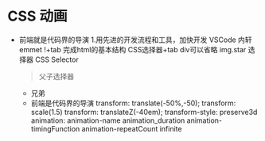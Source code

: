 # CSS 动画
- 前端就是代码界的导演
 1.用先进的开发流程和工具，加快开发
   VSCode 内轩emmet
   !+tab 完成html的基本结构
   CSS选择器+tab 
   div可以省略 img.star
   选择器 CSS Selector
   > 父子选择器
   + 兄弟
   
  - 前端是代码界的导演
    transform: translate(-50%,-50);
    transform: scale(1.5)
    transform: translateZ(-40em);
    transform-style: preserve3d
    animation: animation-name animation_duration animation-timingFunction animation-repeatCount infinite